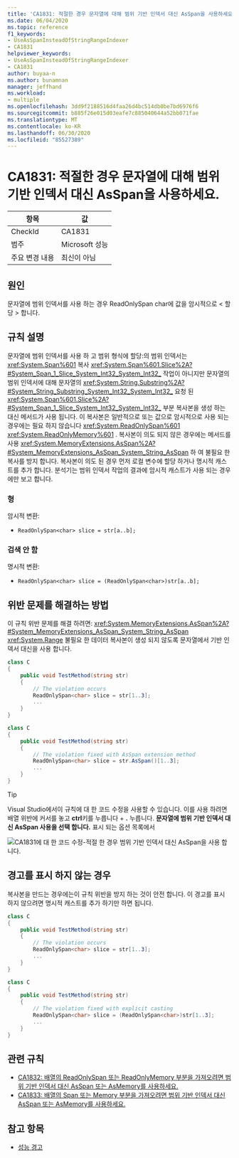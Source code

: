 ```yaml
---
title: 'CA1831: 적절한 경우 문자열에 대해 범위 기반 인덱서 대신 AsSpan을 사용하세요.'
ms.date: 06/04/2020
ms.topic: reference
f1_keywords:
- UseAsSpanInsteadOfStringRangeIndexer
- CA1831
helpviewer_keywords:
- UseAsSpanInsteadOfStringRangeIndexer
- CA1831
author: buyaa-n
ms.author: bunamnan
manager: jeffhand
ms.workload:
- multiple
ms.openlocfilehash: 3dd9f2188516d4faa26d4bc514db0be7bd6976f6
ms.sourcegitcommit: b885f26e015d03eafe7c885040644a52bb071fae
ms.translationtype: MT
ms.contentlocale: ko-KR
ms.lasthandoff: 06/30/2020
ms.locfileid: "85527389"
---
```

# <a name="ca1831-use-asspan-instead-of-range-based-indexers-for-string-when-appropriate"></a>CA1831: 적절한 경우 문자열에 대해 범위 기반 인덱서 대신 AsSpan을 사용하세요.

|항목|값|
|-|-|
|CheckId|CA1831|
|범주|Microsoft 성능|
|주요 변경 내용|최신이 아님|

## <a name="cause"></a>원인

문자열에 범위 인덱서를 사용 하는 경우 ReadOnlySpan char에 값을 암시적으로 &lt; 할당 &gt; 합니다.

## <a name="rule-description"></a>규칙 설명

문자열에 범위 인덱서를 사용 하 고 범위 형식에 할당:의 범위 인덱서는 <xref:System.Span%601> 복사 <xref:System.Span%601.Slice%2A?#System_Span_1_Slice_System_Int32_System_Int32_> 작업이 아니지만 문자열의 범위 인덱서에 대해 문자열의 <xref:System.String.Substring%2A?#System_String_Substring_System_Int32_System_Int32_> 요청 된 <xref:System.Span%601.Slice%2A?#System_Span_1_Slice_System_Int32_System_Int32_> 부분 복사본을 생성 하는 대신 메서드가 사용 됩니다. 이 복사본은 일반적으로 또는 값으로 암시적으로 사용 되는 경우에는 필요 하지 않습니다 <xref:System.ReadOnlySpan%601> <xref:System.ReadOnlyMemory%601> . 복사본이 의도 되지 않은 경우에는 메서드를 사용 <xref:System.MemoryExtensions.AsSpan%2A?#System_MemoryExtensions_AsSpan_System_String_AsSpan> 하 여 불필요 한 복사를 방지 합니다. 복사본이 의도 된 경우 먼저 로컬 변수에 할당 하거나 명시적 캐스트를 추가 합니다. 분석기는 범위 인덱서 작업의 결과에 암시적 캐스트가 사용 되는 경우에만 보고 합니다.

### <a name="detects"></a>형

암시적 변환:
- `ReadOnlySpan<char> slice = str[a..b];`

### <a name="does-not-detect"></a>검색 안 함

명시적 변환:
- `ReadOnlySpan<char> slice = (ReadOnlySpan<char>)str[a..b];`

## <a name="how-to-fix-violations"></a>위반 문제를 해결하는 방법

이 규칙 위반 문제를 해결 하려면: <xref:System.MemoryExtensions.AsSpan%2A?#System_MemoryExtensions_AsSpan_System_String_AsSpan> <xref:System.Range> 불필요 한 데이터 복사본이 생성 되지 않도록 문자열에서 기반 인덱서 대신을 사용 합니다.

```csharp
class C
{
    public void TestMethod(string str)
    {
        // The violation occurs
        ReadOnlySpan<char> slice = str[1..3];
        ...
    }
}
```

```csharp
class C
{
    public void TestMethod(string str)
    {
        // The violation fixed with AsSpan extension method
        ReadOnlySpan<char> slice = str.AsSpan()[1..3];
        ...
    }
}
```

> [!TIP]
> Visual Studio에서이 규칙에 대 한 코드 수정을 사용할 수 있습니다. 이를 사용 하려면 배열 위반에 커서를 놓고 **ctrl**키를 누릅니다 + **.** 누릅니다. **문자열에 범위 기반 인덱서 대신 AsSpan 사용을 선택 합니다.** 표시 되는 옵션 목록에서
>
> ![CA1831에 대 한 코드 수정-적절 한 경우 범위 기반 인덱서 대신 AsSpan을 사용 합니다.](media/ca1831_codefix.png)

## <a name="when-to-suppress-warnings"></a>경고를 표시 하지 않는 경우

복사본을 만드는 경우에는이 규칙 위반을 방지 하는 것이 안전 합니다. 이 경고를 표시 하지 않으려면 명시적 캐스트를 추가 하기만 하면 됩니다.

```csharp
class C
{
    public void TestMethod(string str)
    {
        // The violation occurs
        ReadOnlySpan<char> slice = str[1..3];
        ...
    }
}
```

```csharp
class C
{
    public void TestMethod(string str)
    {
        // The violation fixed with explicit casting
        ReadOnlySpan<char> slice = (ReadOnlySpan<char>)str[1..3];
        ...
    }
}
```

## <a name="related-rules"></a>관련 규칙

- [CA1832: 배열의 ReadOnlySpan 또는 ReadOnlyMemory 부분을 가져오려면 범위 기반 인덱서 대신 AsSpan 또는 AsMemory를 사용하세요.](ca1832.md)
- [CA1833: 배열의 Span 또는 Memory 부분을 가져오려면 범위 기반 인덱서 대신 AsSpan 또는 AsMemory를 사용하세요.](ca1833.md)

## <a name="see-also"></a>참고 항목

- [성능 경고](../code-quality/performance-warnings.md)
